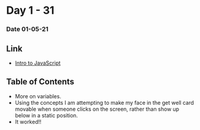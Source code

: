 # Day 1 - 31
### Date 01-05-21

## Link
- [Intro to JavaScript](https://www.khanacademy.org/computing/computer-programming/programming/variables/pt/intro-to-variables)


## Table of Contents
 - More on variables.
 - Using the concepts I am attempting to make my face in the get well card movable when someone clicks on the screen, rather than show up below in a static position.
 - It worked!!